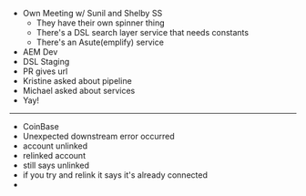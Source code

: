 - Own Meeting w/ Sunil and Shelby SS
	- They have their own spinner thing
	- There's a DSL search layer service that needs constants
	- There's an Asute(emplify) service
- AEM Dev
- DSL Staging
- PR gives url
- Kristine asked about pipeline
- Michael asked about services
- Yay!
- ---
- CoinBase
- Unexpected downstream error occurred
- account unlinked
- relinked account
- still says unlinked
- if you try and relink it says it's already connected
-